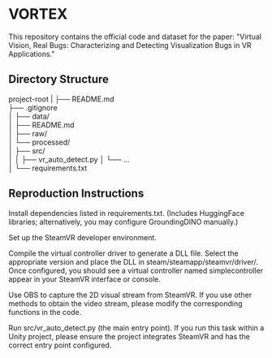 # VORTEX
This repository contains the official code and dataset for the paper:
"Virtual Vision, Real Bugs: Characterizing and Detecting Visualization Bugs in VR Applications."

## Directory Structure

project-root
|
├── README.md                              
├── .gitignore    
│
├── data/                   
│   ├── README.md           
│   ├── raw/             
│   └── processed/         
│
├── src/                   
│ 
│   ├── vr_auto_detect.py
│   └── ...            
│
└── requirements.txt    

## Reproduction Instructions
Install dependencies listed in requirements.txt. (Includes HuggingFace libraries; alternatively, you may configure GroundingDINO manually.)

Set up the SteamVR developer environment.

Compile the virtual controller driver to generate a DLL file. Select the appropriate version and place the DLL in steam/steamapp/steamvr/driver/. Once configured, you should see a virtual controller named simplecontroller appear in your SteamVR interface or console.

Use OBS to capture the 2D visual stream from SteamVR. If you use other methods to obtain the video stream, please modify the corresponding functions in the code.

Run src/vr_auto_detect.py (the main entry point). If you run this task within a Unity project, please ensure the project integrates SteamVR and has the correct entry point configured.

  



